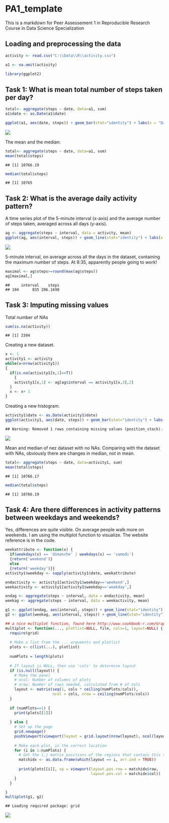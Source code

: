 # PA1_template
This is a markdown for Peer Assessement 1 in Reproducible Research Course in Data Science Specialization

## Loading and preprocessing the data


```r
activity <- read.csv("C:\\Data\\R\\activity.csv")

a1 <- na.omit(activity)

library(ggplot2)
```

## Task 1: What is mean total number of steps taken per day?


```r
total<- aggregate(steps ~ date, data=a1, sum)
a1$date <- as.Date(a1$date) 

ggplot(a1, aes(date, steps)) + geom_bar(stat="identity") + labs(x = "Days in 2012")
```

![](PA1_template_files/figure-html/unnamed-chunk-2-1.png) 

The mean and the median:

```r
total<- aggregate(steps ~ date, data=a1, sum)
mean(total$steps)
```

```
## [1] 10766.19
```

```r
median(total$steps)
```

```
## [1] 10765
```

## Task 2: What is the average daily activity pattern?

A time series plot of the 5-minute interval (x-axis) and the average number of steps taken, averaged across all days (y-axis).  


```r
ag <- aggregate(steps ~ interval, data = activity, mean)
ggplot(ag, aes(interval, steps)) + geom_line(stat="identity") + labs(x = "Time of day")
```

![](PA1_template_files/figure-html/unnamed-chunk-4-1.png) 

5-minute interval, on average across all the days in the dataset, containing the maximum number of steps. At 8:35, apparently people going to work!  


```r
maximal <- ag$steps>=round(max(ag$steps))
ag[maximal,]
```

```
##     interval    steps
## 104      835 206.1698
```
## Task 3: Imputing missing values
  
Total number of NAs

```r
sum(is.na(activity))
```

```
## [1] 2304
```
Creating a new dataset. 

```r
x <- 1
activity1 <- activity
while(x<nrow(activity1))
{
  if(is.na(activity1[x,1]==T))
    {
    activity1[x,1] <- ag[ag$interval == activity1[x,3],2]
  }
  x <- x+ 1
}
```
Creating a new histogram.

```r
activity1$date <- as.Date(activity1$date)
ggplot(activity1, aes(date, steps)) + geom_bar(stat="identity") + labs(x = "Days in 2012")
```

```
## Warning: Removed 1 rows containing missing values (position_stack).
```

![](PA1_template_files/figure-html/unnamed-chunk-8-1.png) 

Mean and median of nez dataset with no NAs. Comparing with the dataset with NAs, obviously there are changes in median, not in mean.


```r
total<- aggregate(steps ~ date, data=activity1, sum)
mean(total$steps)
```

```
## [1] 10766.17
```

```r
median(total$steps)
```

```
## [1] 10766.19
```
## Task 4: Are there differences in activity patterns between weekdays and weekends?

Yes, differences are quite visible. On average people walk more on weekends. 
I am using the multiplot function to visualize. The website reference is in the code. 


```r
weekattribute <- function(x) {
  if(weekdays(x) == 'dimanche' | weekdays(x) == 'samedi')
  {return('weekend')}
  else 
  {return('weekday')}}
activity1$weekday <- sapply(activity1$date, weekattribute)

endactivity <- activity1[activity1$weekday=='weekend',]
weekactivity <- activity1[activity1$weekday=='weekday',]

endag <- aggregate(steps ~ interval, data = endactivity, mean)
weekag <- aggregate(steps ~ interval, data = weekactivity, mean)

g1 <- ggplot(endag, aes(interval, steps)) + geom_line(stat="identity") + labs(x = "weekend")
g2 <- ggplot(weekag, aes(interval, steps)) + geom_line(stat="identity") + labs(x = "weekday")

## a nice multiplot function, found here http://www.cookbook-r.com/Graphs/Multiple_graphs_on_one_page_%28ggplot2%29/
multiplot <- function(..., plotlist=NULL, file, cols=1, layout=NULL) {
  require(grid)
  
  # Make a list from the ... arguments and plotlist
  plots <- c(list(...), plotlist)
  
  numPlots = length(plots)
  
  # If layout is NULL, then use 'cols' to determine layout
  if (is.null(layout)) {
    # Make the panel
    # ncol: Number of columns of plots
    # nrow: Number of rows needed, calculated from # of cols
    layout <- matrix(seq(1, cols * ceiling(numPlots/cols)),
                     ncol = cols, nrow = ceiling(numPlots/cols))
  }
  
  if (numPlots==1) {
    print(plots[[1]])
    
  } else {
    # Set up the page
    grid.newpage()
    pushViewport(viewport(layout = grid.layout(nrow(layout), ncol(layout))))
    
    # Make each plot, in the correct location
    for (i in 1:numPlots) {
      # Get the i,j matrix positions of the regions that contain this subplot
      matchidx <- as.data.frame(which(layout == i, arr.ind = TRUE))
      
      print(plots[[i]], vp = viewport(layout.pos.row = matchidx$row,
                                      layout.pos.col = matchidx$col))
    }
  }

}
multiplot(g1, g2)
```

```
## Loading required package: grid
```

![](PA1_template_files/figure-html/unnamed-chunk-10-1.png) 

